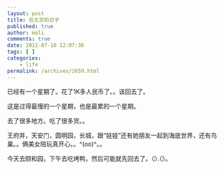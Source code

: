 ```yaml
---
layout: post
title: 在北京的日子
published: true
author: moli
comments: true
date: 2011-07-10 12:07:36
tags: [ ]
categories:
    - life
permalink: /archives/2659.html
---
```

已经有一个星期了。花了1K多人民币了。。该回去了。
  
这是过得最慢的一个星期，也是最累的一个星期。

去了很多地方。吃了很多货。。
  
王府井，天安门，圆明园，长城，跟“娃娃”还有她朋友一起到海底世界，还有鸟巢。。俩美女陪玩真开心。。^(oo)^。。

今天去颐和园，下午去吃烤鸭，然后可能就先回去了。⊙.⊙。